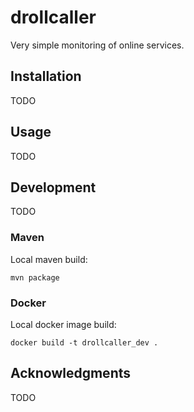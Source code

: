 # drollcaller

Very simple monitoring of online services.

## Installation

TODO

## Usage

TODO

## Development

TODO

### Maven

Local maven build:

```
mvn package
```

### Docker

Local docker image build:

```
docker build -t drollcaller_dev .
```

## Acknowledgments

TODO